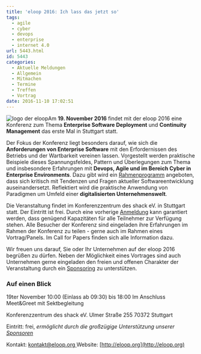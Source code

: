 ```yaml
---
title: 'eloop 2016: Ich lass das jetzt so'
tags:
  - agile
  - cyber
  - devops
  - enterprise
  - internet 4.0
url: 5443.html
id: 5443
categories:
  - Aktuelle Meldungen
  - Allgemein
  - Mitmachen
  - Termine
  - Treffen
  - Vortrag
date: 2016-11-10 17:02:51
---
```


![logo der eloop](https://blog.shackspace.de/wp-content/uploads/2016/11/logo_web.png)Am **19\. November 2016** findet mit der eloop 2016 eine Konferenz zum Thema **Enterprise Software Deployment** und **Continuity Management** das erste Mal in Stuttgart statt.

Der Fokus der Konferenz liegt besonders darauf, wie sich die **Anforderungen von Enterprise Software** mit den Erfordernissen des Betriebs und der Wartbarkeit vereinen lassen. Vorgestellt werden praktische Beispiele dieses Spannungsfeldes, Pattern und Überlegungen zum Thema und insbesondere Erfahrungen mit **Devops, Agile und im Bereich Cyber in Enterprise Environments**. Dazu gibt wird ein [Rahmenprogramm](http://eloop.org/pages/programm.html) angeboten, dass sich kritisch mit Tendenzen und Fragen aktueller Softwareentwicklung auseinandersetzt. Reflektiert wird die praktische Anwendung von Paradigmen um Umfeld einer **digitalisierten Unternehmenswelt**.

Die Veranstaltung findet im Konferenzzentrum des shack eV. in Stuttgart statt. Der Eintritt ist frei. Durch eine vorherige [Anmeldung](http://eloop.org/pages/teilnehmen.html) kann garantiert werden, dass genügend Kapazitäten für alle Teilnehmer zur Verfügung stehen. Alle Besucher der Konferenz sind eingeladen ihre Erfahrungen im Rahmen der Konferenz zu teilen - gerne auch im Rahmen eines Vortrag/Panels. Im Call for Papers finden sich alle Information dazu.

Wir freuen uns darauf, Sie oder Ihr Unternehmen auf der eloop 2016 begrüßen zu dürfen. Neben der Möglichkeit eines Vortrages sind auch Unternehmen gerne eingeladen den freien und offenen Charakter der Veranstaltung durch ein [Sponsoring](http://eloop.org/pages/sponsoren.html) zu unterstützen.

<article>
<div>

### Auf einen Blick

19ter November 10:00 (Einlass ab 09:30) bis 18:00
Im Anschluss Meet&amp;Greet mit Sektbegleitung

Konferenzzentrum des shack eV.
Ulmer Straße 255
70372 Stuttgart

Eintritt: frei, _ermöglicht durch die großzügige Unterstützung unserer [Sponsoren](http://eloop.org/pages/sponsoren.html)_

Kontakt: [kontakt@eloop.org
](mailto:kontakt@eloop.org)Website: [http://eloop.org](http://eloop.org)

</div>
<div class="tag-cloud"></div>
</article>